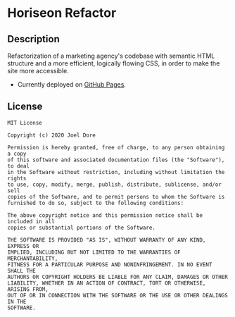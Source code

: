 # Horiseon Refactor

## Description
<!-- What did you learn? -->
<!-- What makes your project stand out? -->

Refactorization of a marketing agency's codebase with semantic HTML structure 
and a more efficient, logically flowing CSS, in order to make the site more accessible. 

* Currently deployed on [GitHub Pages](https://joeldore.github.io/01_code-refactor-Horiseon/).


## License
    MIT License

    Copyright (c) 2020 Joel Dore

    Permission is hereby granted, free of charge, to any person obtaining a copy
    of this software and associated documentation files (the "Software"), to deal
    in the Software without restriction, including without limitation the rights
    to use, copy, modify, merge, publish, distribute, sublicense, and/or sell
    copies of the Software, and to permit persons to whom the Software is
    furnished to do so, subject to the following conditions:

    The above copyright notice and this permission notice shall be included in all
    copies or substantial portions of the Software.

    THE SOFTWARE IS PROVIDED "AS IS", WITHOUT WARRANTY OF ANY KIND, EXPRESS OR
    IMPLIED, INCLUDING BUT NOT LIMITED TO THE WARRANTIES OF MERCHANTABILITY,
    FITNESS FOR A PARTICULAR PURPOSE AND NONINFRINGEMENT. IN NO EVENT SHALL THE
    AUTHORS OR COPYRIGHT HOLDERS BE LIABLE FOR ANY CLAIM, DAMAGES OR OTHER
    LIABILITY, WHETHER IN AN ACTION OF CONTRACT, TORT OR OTHERWISE, ARISING FROM,
    OUT OF OR IN CONNECTION WITH THE SOFTWARE OR THE USE OR OTHER DEALINGS IN THE
    SOFTWARE.